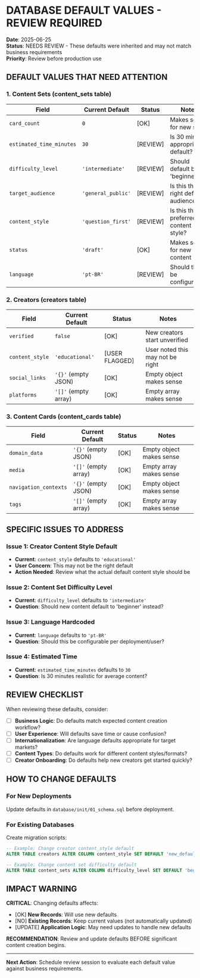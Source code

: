 # DATABASE DEFAULT VALUES - REVIEW REQUIRED

**Date**: 2025-06-25  
**Status**: NEEDS REVIEW - These defaults were inherited and may not match business requirements  
**Priority**: Review before production use  

## DEFAULT VALUES THAT NEED ATTENTION

### 1. Content Sets (content_sets table)

| Field | Current Default | Status | Notes |
|-------|----------------|---------|-------|
| `card_count` | `0` | [OK] | Makes sense for new sets |
| `estimated_time_minutes` | `30` | [REVIEW] | Is 30 minutes appropriate default? |
| `difficulty_level` | `'intermediate'` | [REVIEW] | Should default be 'beginner'? |
| `target_audience` | `'general_public'` | [REVIEW] | Is this the right default audience? |
| `content_style` | `'question_first'` | [REVIEW] | Is this the preferred content style? |
| `status` | `'draft'` | [OK] | Makes sense for new content |
| `language` | `'pt-BR'` | [REVIEW] | Should this be configurable? |

### 2. Creators (creators table)

| Field | Current Default | Status | Notes |
|-------|----------------|---------|-------|
| `verified` | `false` | [OK] | New creators start unverified |
| `content_style` | `'educational'` | [USER FLAGGED] | User noted this may not be right |
| `social_links` | `'{}'` (empty JSON) | [OK] | Empty object makes sense |
| `platforms` | `'[]'` (empty array) | [OK] | Empty array makes sense |

### 3. Content Cards (content_cards table)

| Field | Current Default | Status | Notes |
|-------|----------------|---------|-------|
| `domain_data` | `'{}'` (empty JSON) | [OK] | Empty object makes sense |
| `media` | `'[]'` (empty array) | [OK] | Empty array makes sense |
| `navigation_contexts` | `'{}'` (empty JSON) | [OK] | Empty object makes sense |
| `tags` | `'[]'` (empty array) | [OK] | Empty array makes sense |

## SPECIFIC ISSUES TO ADDRESS

### Issue 1: Creator Content Style Default
- **Current**: `content_style` defaults to `'educational'`
- **User Concern**: This may not be the right default
- **Action Needed**: Review what the actual default content style should be

### Issue 2: Content Set Difficulty Level
- **Current**: `difficulty_level` defaults to `'intermediate'`
- **Question**: Should new content default to 'beginner' instead?

### Issue 3: Language Hardcoded
- **Current**: `language` defaults to `'pt-BR'`
- **Question**: Should this be configurable per deployment/user?

### Issue 4: Estimated Time
- **Current**: `estimated_time_minutes` defaults to `30`
- **Question**: Is 30 minutes realistic for average content?

## REVIEW CHECKLIST

When reviewing these defaults, consider:

- [ ] **Business Logic**: Do defaults match expected content creation workflow?
- [ ] **User Experience**: Will defaults save time or cause confusion?
- [ ] **Internationalization**: Are language defaults appropriate for target markets?
- [ ] **Content Types**: Do defaults work for different content styles/formats?
- [ ] **Creator Onboarding**: Do defaults help new creators get started quickly?

## HOW TO CHANGE DEFAULTS

### For New Deployments
Update defaults in `database/init/01_schema.sql` before deployment.

### For Existing Databases
Create migration scripts:
```sql
-- Example: Change creator content_style default
ALTER TABLE creators ALTER COLUMN content_style SET DEFAULT 'new_default_value';

-- Example: Change content set difficulty default  
ALTER TABLE content_sets ALTER COLUMN difficulty_level SET DEFAULT 'beginner';
```

## IMPACT WARNING

**CRITICAL**: Changing defaults affects:
- [OK] **New Records**: Will use new defaults
- [NO] **Existing Records**: Keep current values (not automatically updated)
- [UPDATE] **Application Logic**: May need updates to handle new defaults

**RECOMMENDATION**: Review and update defaults BEFORE significant content creation begins.

---

**Next Action**: Schedule review session to evaluate each default value against business requirements.